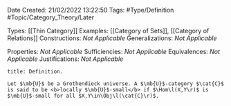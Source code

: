 <div class="topSpace"></div>

Date Created: 21/02/2022 13:22:50
Tags: #Type/Definition #Topic/Category_Theory/Later

Types: [[Thin Category]]
Examples: [[Category of Sets]], [[Category of Relations]]
Constructions: <i>Not Applicable</i>
Generalizations: <i>Not Applicable</i>

Properties: <i>Not Applicable</i>
Sufficiencies: <i>Not Applicable</i>
Equivalences: <i>Not Applicable</i>
Justifications: <i>Not Applicable</i>

``` ad-Definition
title: Definition.

Let $\mb{U}$ be a Grothendieck universe. A $\mb{U}$-category $\cat{C}$ is said to be <b>locally $\mb{U}$-small</b> if $\Hom\l(X,Y\r)$ is $\mb{U}$-small for all $X,Y\in\Obj\l(\cat{C}\r)$.
